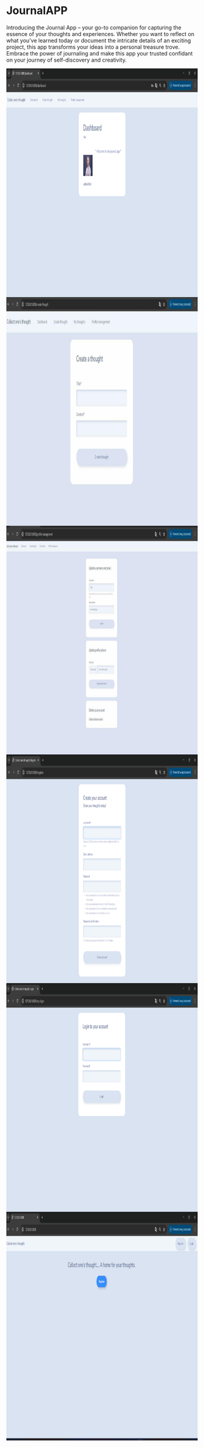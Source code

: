 # JournalAPP
Introducing the Journal App – your go-to companion for capturing the essence of your thoughts and experiences. Whether you want to reflect on what you've learned today or document the intricate details of an exciting project, this app transforms your ideas into a personal treasure trove. Embrace the power of journaling and make this app your trusted confidant on your journey of self-discovery and creativity. 

<img align="center" width="600" height="600" src="https://github.com/Matekotw/journalappscr/blob/main/dashboard2.png">
<img align="center" width="600" height="600" src="https://github.com/Matekotw/journalappscr/blob/main/create%20a%20thought.jpg">
<img align="center" width="600" height="600" src="https://github.com/Matekotw/journalappscr/blob/main/update%20profile.jpg">
<img align="center" width="600" height="600" src="https://github.com/Matekotw/journalappscr/blob/main/register.png">
<img align="center" width="600" height="600" src="https://github.com/Matekotw/journalappscr/blob/main/login.png">
<img align="center" width="600" height="600" src="https://github.com/Matekotw/journalappscr/blob/main/dashboard.png">
